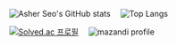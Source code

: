 ![Asher Seo's GitHub stats](https://github-readme-stats.vercel.app/api?username=beomxtone&show_icons=true)
 ![Top Langs](https://github-readme-stats.vercel.app/api/top-langs/?username=beomxtone&layout=compact)

[![Solved.ac 프로필](http://mazassumnida.wtf/api/v2/generate_badge?boj=beomxtone)](https://solved.ac/beomxtone)
 ![mazandi profile](http://mazandi.herokuapp.com/api?handle=beomxtone&theme=warm)
